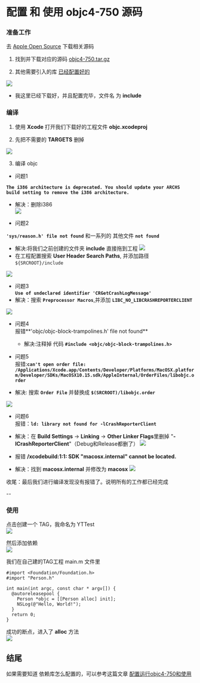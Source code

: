 # 配置 和 使用 objc4-750 源码 

### 准备工作

去 [Apple Open Source](https://opensource.apple.com/tarballs/) 下载相关源码

1. 找到并下载对应的源码 [objc4-750.tar.gz](https://opensource.apple.com/tarballs/objc4/)

2. 其他需要引入的库 [已经配置好的](https://github.com/476139183/Learning-iOS/tree/master/SourceCode/OpenSource)

  ![](https://tva1.sinaimg.cn/large/007S8ZIlgy1gdvlc96odyj310m0k4grc.jpg)
  * 我这里已经下载好，并且配置完毕，文件名 为 **include**

### 编译 

1. 使用 **Xcode** 打开我们下载好的工程文件 **objc.xcodeproj**

2. 先把不需要的 **TARGETS** 删掉

![](https://tva1.sinaimg.cn/large/007S8ZIlgy1gdvk7w6omhj31c60cgtb9.jpg)

3. 编译 objc 

* 问题1 
         
**`The i386 architecture is deprecated. You should update your ARCHS build setting to remove the i386 architecture.`**

* 解决：删除i386           
![](https://tva1.sinaimg.cn/large/007S8ZIlgy1gdvkajx8rvj31c20kiq9n.jpg)

* 问题2  
     
**`'sys/reason.h' file not found`** 和一系列的 其他文件 **`not found`**
 
  * 解决:将我们之前创建的文件夹 **include** 直接拖到工程
  ![](https://tva1.sinaimg.cn/large/007S8ZIlgy1gds2yxmr7ej31me0nqdto.jpg)
  * 在工程配置搜索 **User Header Search Paths**, 并添加路径 `${SRCROOT}/include`
  
  ![](https://tva1.sinaimg.cn/large/007S8ZIlgy1gds3405gwbj31ha0pwwmh.jpg)
  
* 问题3       
**`Use of undeclared identifier 'CRGetCrashLogMessage'`**
 * 解决：搜索 **`Preprocessor Macros`**,并添加 **`LIBC_NO_LIBCRASHREPORTERCLIENT `**
 
  ![](https://tva1.sinaimg.cn/large/007S8ZIlgy1gdvkfpzfacj31c20hm44k.jpg)


* 问题4                
报错**'objc/objc-block-trampolines.h' file not found**  
  * 解决:注释掉 代码 __`#include <objc/objc-block-trampolines.h>`__

* 问题5        
报错:**`can't open order file: /Applications/Xcode.app/Contents/Developer/Platforms/MacOSX.platform/Developer/SDKs/MacOSX10.15.sdk/AppleInternal/OrderFiles/libobjc.order`**

 * 解决: 搜索 **`Order File`** 并替换成 **`$(SRCROOT)/libobjc.order`**

 ![](https://tva1.sinaimg.cn/large/007S8ZIlgy1gdvkmfgu58j31c40este4.jpg)
 
 
* 问题6     
报错：**`ld: library not found for -lCrashReporterClient`**
 * 解决：在 **Build Settings** -> **Linking** -> **Other Linker Flags**里删掉 "**-lCrashReporterClient**"（Debug和Release都删了）
![](https://tva1.sinaimg.cn/large/007S8ZIlgy1gds55c8ngxj31ca0j610i.jpg)


* 报错 **/xcodebuild:1:1: SDK "macosx.internal" cannot be located.**
 * 解决：找到 **macosx.internal** 并修改为 **macosx** 
       ![](https://tva1.sinaimg.cn/large/007S8ZIlgy1gdvkqd8rbrj31am0l6jw7.jpg)

 
收尾：最后我们进行编译发现没有报错了。说明所有的工作都已经完成

--

### 使用
点击创建一个 TAG，我命名为 YTTest      
![](https://tva1.sinaimg.cn/large/007S8ZIlgy1gds58zw9faj318m0u0ara.jpg) 

然后添加依赖      
![](https://tva1.sinaimg.cn/large/007S8ZIlgy1gdvkyrij4qj31bw0j677h.jpg)

我们在自己建的TAG工程 main.m 文件里 

```objc
#import <Foundation/Foundation.h>
#import "Person.h"

int main(int argc, const char * argv[]) {
  @autoreleasepool {
    Person *objc = [[Person alloc] init];
    NSLog(@"Hello, World!");
  }
  return 0;
}

```  
成功的断点，进入了 **alloc** 方法       
![](https://tva1.sinaimg.cn/large/007S8ZIlgy1gdvl29fv9ej31580oon2m.jpg)


## 结尾

如果需要知道 依赖库怎么配置的，可以参考这篇文章 [配置运行objc4-750和使用](https://www.jianshu.com/p/bbafd02ad0bb)